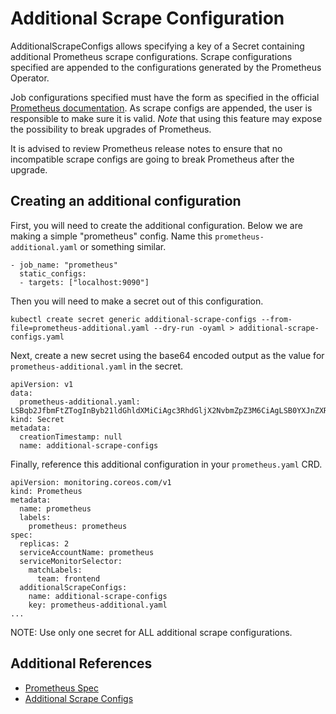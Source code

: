 # Additional Scrape Configuration

AdditionalScrapeConfigs allows specifying a key of a Secret containing
additional Prometheus scrape configurations. Scrape configurations specified
are appended to the configurations generated by the Prometheus Operator.

Job configurations specified must have the form as specified in the official
[Prometheus documentation](
https://prometheus.io/docs/prometheus/latest/configuration/configuration/#scrape_config).
As scrape configs are appended, the user is responsible to make sure it is
valid. *Note* that using this feature may expose the possibility to break
upgrades of Prometheus.

It is advised to review Prometheus release notes to ensure that no incompatible
scrape configs are going to break Prometheus after the upgrade.

## Creating an additional configuration

First, you will need to create the additional configuration.
Below we are making a simple "prometheus" config.  Name this
`prometheus-additional.yaml` or something similar.

```
- job_name: "prometheus"
  static_configs:
  - targets: ["localhost:9090"]
```

Then you will need to make a secret out of this configuration.

```
kubectl create secret generic additional-scrape-configs --from-file=prometheus-additional.yaml --dry-run -oyaml > additional-scrape-configs.yaml
```

Next, create a new secret using the base64 encoded output as the value for
`prometheus-additional.yaml` in the secret.

```
apiVersion: v1
data:
  prometheus-additional.yaml: LSBqb2JfbmFtZTogInByb21ldGhldXMiCiAgc3RhdGljX2NvbmZpZ3M6CiAgLSB0YXJnZXRzOiBbImxvY2FsaG9zdDo5MDkwIl0K
kind: Secret
metadata:
  creationTimestamp: null
  name: additional-scrape-configs
```

Finally, reference this additional configuration in your `prometheus.yaml` CRD.

```
apiVersion: monitoring.coreos.com/v1
kind: Prometheus
metadata:
  name: prometheus
  labels:
    prometheus: prometheus
spec:
  replicas: 2
  serviceAccountName: prometheus
  serviceMonitorSelector:
    matchLabels:
      team: frontend
  additionalScrapeConfigs:
    name: additional-scrape-configs
    key: prometheus-additional.yaml
...
```

NOTE: Use only one secret for ALL additional scrape configurations.

## Additional References

 * [Prometheus Spec](https://github.com/prometheus-operator/prometheus-operator/blob/master/Documentation/api.md#prometheusspec)
 * [Additional Scrape Configs](https://github.com/prometheus-operator/prometheus-operator/tree/master/example/additional-scrape-configs)
